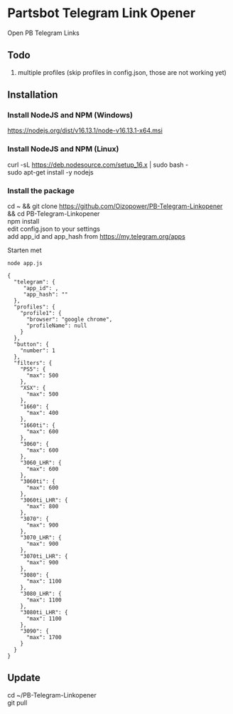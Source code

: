 # Partsbot Telegram Link Opener
Open PB Telegram Links

## Todo
1. multiple profiles (skip profiles in config.json, those are not working yet)   

## Installation

### Install NodeJS and NPM (Windows)
https://nodejs.org/dist/v16.13.1/node-v16.13.1-x64.msi

### Install NodeJS and NPM (Linux)
curl -sL https://deb.nodesource.com/setup_16.x | sudo bash -  
sudo apt-get install -y nodejs  
  
### Install the package  
cd ~ && git clone https://github.com/Oizopower/PB-Telegram-Linkopener && cd PB-Telegram-Linkopener  
npm install  
edit config.json to your settings  
add app_id and app_hash from https://my.telegram.org/apps 

Starten met 
```
node app.js
```

```
{
  "telegram": {
     "app_id": ,
     "app_hash": ""
  },
  "profiles": {
    "profile1": {
      "browser": "google chrome",
      "profileName": null
    }
  },
  "button": {
    "number": 1
  },
  "filters": {
    "PS5": {
      "max": 500
    },
    "XSX": {
      "max": 500
    },
    "1660": {
      "max": 400
    },
    "1660ti": {
      "max": 600
    },    
    "3060": {
      "max": 600
    },
    "3060_LHR": {
      "max": 600
    },
    "3060ti": {
      "max": 600
    },
    "3060ti_LHR": {
      "max": 800
    },
    "3070": {
      "max": 900
    },
    "3070_LHR": {
      "max": 900
    },
    "3070ti_LHR": {
      "max": 900
    },
    "3080": {
      "max": 1100
    },
    "3080_LHR": {
      "max": 1100
    },
    "3080ti_LHR": {
      "max": 1100
    },
    "3090": {
      "max": 1700
    }
  }
}
```

## Update
cd ~/PB-Telegram-Linkopener  
git pull  
